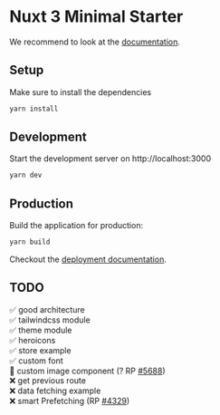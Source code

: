 # Nuxt 3 Minimal Starter

We recommend to look at the [documentation](https://v3.nuxtjs.org).

## Setup

Make sure to install the dependencies

```bash
yarn install
```

## Development

Start the development server on http://localhost:3000

```bash
yarn dev
```

## Production

Build the application for production:

```bash
yarn build
```

Checkout the [deployment documentation](https://v3.nuxtjs.org/docs/deployment).

## TODO
✅ good architecture\
✅ tailwindcss module\
✅ theme module\
✅ heroicons\
✅ store example\
✅ custom font\
🚧 custom image component  (? RP [#5688](https://github.com/nuxt/framework/pull/5688))\
❌ get previous route\
❌ data fetching example\
❌ smart Prefetching (RP [#4329](https://github.com/nuxt/framework/pull/4329))
